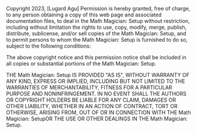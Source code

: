 Copyright 2023, [Lugard Agu]
Permission is hereby granted, free of charge, to any person obtaining a copy of this web page and associated documentation files, to deal in the Math Magician: Setup without restriction, including without limitation the rights to use, copy, modify, merge, publish, distribute, sublicense, and/or sell copies of the Math Magician: Setup, and to permit persons to whom the Math Magician: Setup is furnished to do so, subject to the following conditions:

The above copyright notice and this permission notice shall be included in all copies or substantial portions of the Math Magician: Setup.

THE Math Magician: Setup IS PROVIDED "AS IS", WITHOUT WARRANTY OF ANY KIND, EXPRESS OR IMPLIED, INCLUDING BUT NOT LIMITED TO THE WARRANTIES OF MERCHANTABILITY, FITNESS FOR A PARTICULAR PURPOSE AND NONINFRINGEMENT. IN NO EVENT SHALL THE AUTHORS OR COPYRIGHT HOLDERS BE LIABLE FOR ANY CLAIM, DAMAGES OR OTHER LIABILITY, WHETHER IN AN ACTION OF CONTRACT, TORT OR OTHERWISE, ARISING FROM, OUT OF OR IN CONNECTION WITH THE Math Magician: SetupOR THE USE OR OTHER DEALINGS IN THE Math Magician: Setup.